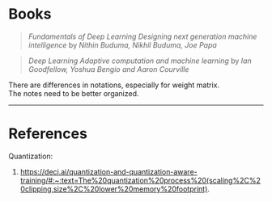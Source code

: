 # Books
> *Fundamentals of Deep Learning Designing next generation machine intelligence* by *Nithin Buduma, Nikhil Buduma, Joe Papa*

> *Deep Learning Adaptive computation and machine learning* by *Ian Goodfellow, Yoshua Bengio and Aaron Courville*

There are differences in notations, especially for weight matrix.  
The notes need to be better organized.

----
# References

Quantization:
1. https://deci.ai/quantization-and-quantization-aware-training/#:~:text=The%20quantization%20process%20(scaling%2C%20clipping,size%2C%20lower%20memory%20footprint).
